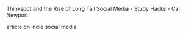 Thinkspot and the Rise of Long Tail Social Media - Study Hacks - Cal Newport

article on indie social media